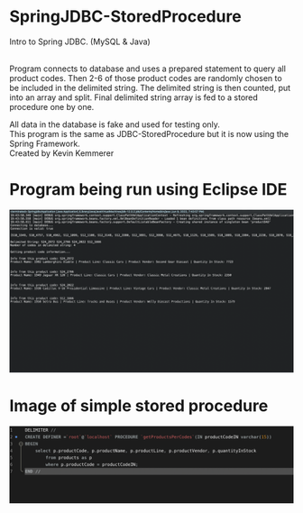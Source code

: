 # SpringJDBC-StoredProcedure
Intro to Spring JDBC. (MySQL & Java)<br/><br/>

Program connects to database and uses a prepared statement to query all product codes. Then 2-6 of those product codes are randomly chosen
to be included in the delimited string. The delimited string is then counted, put into an array and split. Final delimited string array is fed to a stored procedure one by one.<br/>

All data in the database is fake and used for testing only.<br/>
This program is the same as JDBC-StoredProcedure but it is now using the Spring Framework.<br/>
Created by Kevin Kemmerer


# Program being run using Eclipse IDE
![jdbc1](https://github.com/kkemmere/SpringJDBC-StoredProcedure/blob/main/Screen%20Shot%202022-06-09%20at%207.52.22%20PM.png)
<br/>


# Image of simple stored procedure
![jdbc1](https://github.com/kkemmere/JDBC-StoredProcedure/blob/main/Screen%20Shot%202022-05-26%20at%202.59.36%20AM.png)
<br/>
